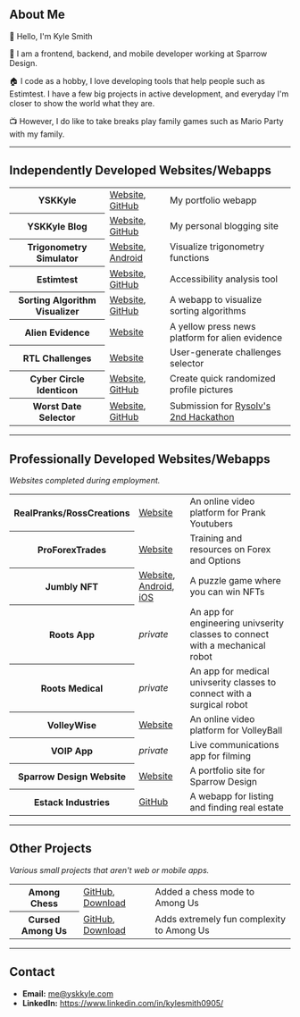 ## About Me
👋 Hello, I'm Kyle Smith

💼 I am a frontend, backend, and mobile developer working at Sparrow Design.

🏠 I code as a hobby, I love developing tools that help people such as Estimtest. I have a few big projects in active development, and everyday I'm closer to show the world what they are.

📺 However, I do like to take breaks play family games such as Mario Party with my family.

---
## Independently Developed Websites/Webapps
<table>
  <tr>
    <th>YSKKyle</th>
    <td><a href="https://yskkyle.com/">Website</a>, <a href="https://github.com/KyleSmith0905/ysk-kyle">GitHub</a></td>
    <td>My portfolio webapp</td>
  </tr>
  <tr>
    <th>YSKKyle Blog</th>
    <td><a href="https://blog.yskkyle.com/">Website</a>, <a href="https://github.com/KyleSmith0905/ysk-kyle-blog">GitHub</a></td>
    <td>My personal blogging site</td>
  </tr>
  <tr>
    <th>Trigonometry Simulator</th>
    <td><a href="https://trigsim.com/">Website</a>, <a href="https://play.google.com/store/apps/details?id=www.kylesmith0905.trigonometrysimulator">Android</a></td>
    <td>Visualize trigonometry functions</td>
  </tr>
  <tr>
    <th>Estimtest</th>
    <td><a href="https://estimtest.vercel.app/">Website</a>, <a href="https://github.com/KyleSmith0905/estimtest">GitHub</a></td>
    <td>Accessibility analysis tool</td>
  </tr>
  <tr>
    <th>Sorting Algorithm Visualizer</th>
    <td><a href="https://sorting-algorithm-jet.vercel.app/">Website</a>, <a href="https://github.com/KyleSmith0905/Sorting-Algorithm">GitHub</a></td>
    <td>A webapp to visualize sorting algorithms</td>
  </tr>
  <tr>
    <th>Alien Evidence</th>
    <td><a href="https://alienevidence.vercel.app/">Website</a></td>
    <td>A yellow press news platform for alien evidence</td>
  </tr>
  <tr>
    <th>RTL Challenges</th>
    <td><a href="https://rtlchallenges.vercel.app/">Website</a></td>
    <td>User-generate challenges selector</td>
  </tr>
  <tr>
    <th>Cyber Circle Identicon</th>
    <td><a href="https://ccidenticon.vercel.app/">Website</a>, <a href="https://github.com/KyleSmith0905/cyber-circle-identicon">GitHub</a></td>
    <td>Create quick randomized profile pictures</td>
  </tr>
  <tr>
    <th>Worst Date Selector</th>
    <td><a href="https://badui-phone-input.web.app/">Website</a>, <a href="https://github.com/KyleSmith0905/badui-phone-number">GitHub</a></td>
    <td>Submission for <a href="https://github.com/rysolv/hackathon">Rysolv's 2nd Hackathon</a></td>
  </tr>
</table>

---
## Professionally Developed Websites/Webapps
*Websites completed during employment.*
<table>
  <tr>
    <th>RealPranks/RossCreations</th>
    <td><a href="https://realpranks.com/">Website</a></td>
    <td>An online video platform for Prank Youtubers</td>
  </tr>
  <tr>
    <th>ProForexTrades</th>
    <td><a href="https://proforextrades.com/">Website</a></td>
    <td>Training and resources on Forex and Options</td>
  </tr>
  <tr>
    <th>Jumbly NFT</th>
    <td><a href="https://jumblynft.com/">Website</a>, <a href="https://play.google.com/store/apps/details?id=com.sparrow.jumbly">Android</a>, <a href="https://apps.apple.com/us/app/jumbly-nft/id6444191641">iOS</a></td>
    <td>A puzzle game where you can win NFTs</td>
  </tr>
  <tr>
    <th>Roots App</th>
    <td><i>private</i></td>
    <td>An app for engineering univserity classes to connect with a mechanical robot</td>
  </tr>
  <tr>
    <th>Roots Medical</th>
    <td><i>private</i></td>
    <td>An app for medical univserity classes to connect with a surgical robot</td>
  </tr>
  <tr>
    <th>VolleyWise</th>
    <td><a href="https://volleywise.com/">Website</a></td>
    <td>An online video platform for VolleyBall</td>
  </tr>
  <tr>
    <th>VOIP App</th>
    <td><i>private</i></td>
    <td>Live communications app for filming</td>
  </tr>
  <tr>
    <th>Sparrow Design Website</th>
    <td><a href="https://sparrow-design.com/">Website</a></td>
    <td>A portfolio site for Sparrow Design</td>
  </tr>
  <tr>
    <th>Estack Industries</th>
    <td><a href="https://github.com/Estack-industries/estack-app">GitHub</a></td>
    <td>A webapp for listing and finding real estate</td>
  </tr>
</table>

---
## Other Projects
*Various small projects that aren't web or mobile apps.*
<table>
  <tr>
    <th>Among Chess</th>
    <td><a href="https://github.com/KyleSmith0905/Among-Chess">GitHub</a>, <a href="https://amodsus.com/resources/among-chess.169/">Download</a></td>
    <td>Added a chess mode to Among Us</td>
  </tr>
  <tr>
    <th>Cursed Among Us</th>
    <td><a href="https://github.com/KyleSmith0905/Cursed-Among-Us">GitHub</a>, <a href="https://www.curseforge.com/among-us/all-mods/cursed-mod">Download</a></td>
    <td>Adds extremely fun complexity to Among Us</td>
  </tr>
</table>

---
## Contact
- **Email:** me@yskkyle.com
- **LinkedIn:** https://www.linkedin.com/in/kylesmith0905/
